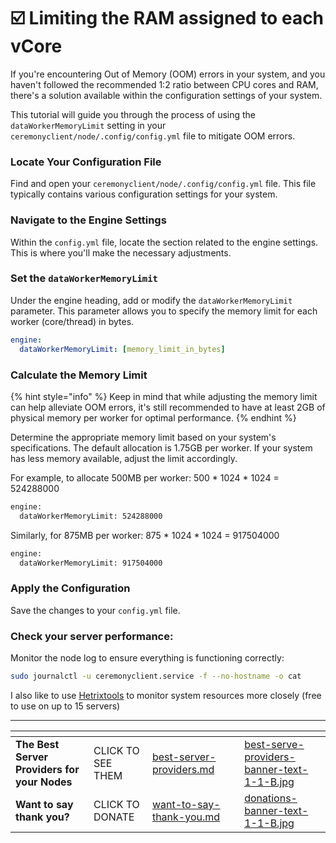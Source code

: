# ☑️ Limiting the RAM assigned to each vCore

If you're encountering Out of Memory (OOM) errors in your system, and you haven't followed the recommended 1:2 ratio between CPU cores and RAM, there's a solution available within the configuration settings of your system.&#x20;

This tutorial will guide you through the process of using the `dataWorkerMemoryLimit` setting in your `ceremonyclient/node/.config/config.yml` file to mitigate OOM errors.

### **Locate Your Configuration File**

Find and open your `ceremonyclient/node/.config/config.yml` file. This file typically contains various configuration settings for your system.

### **Navigate to the Engine Settings**

Within the `config.yml` file, locate the section related to the engine settings. This is where you'll make the necessary adjustments.

### **Set the `dataWorkerMemoryLimit`**

Under the engine heading, add or modify the `dataWorkerMemoryLimit` parameter. This parameter allows you to specify the memory limit for each worker (core/thread) in bytes.

```yaml
engine:
  dataWorkerMemoryLimit: [memory_limit_in_bytes]
```

### **Calculate the Memory Limit**

{% hint style="info" %}
Keep in mind that while adjusting the memory limit can help alleviate OOM errors, it's still recommended to have at least 2GB of physical memory per worker for optimal performance.&#x20;
{% endhint %}

Determine the appropriate memory limit based on your system's specifications. The default allocation is 1.75GB per worker. If your system has less memory available, adjust the limit accordingly.

For example, to allocate 500MB per worker: 500 \* 1024 \* 1024 = 524288000

```bash
engine:
  dataWorkerMemoryLimit: 524288000
```

Similarly, for 875MB per worker: 875 \* 1024 \* 1024 = 917504000

```bash
engine:
  dataWorkerMemoryLimit: 917504000
```

### **Apply the Configuration**

Save the changes to your `config.yml` file.

### **Check your server performance:**

Monitor the node log to ensure everything is functioning correctly:

```sh
sudo journalctl -u ceremonyclient.service -f --no-hostname -o cat
```

I also like to use [Hetrixtools](https://iri.quest/hetrixtools) to monitor system resources more closely (free to use on up to 15 servers)



***

<table data-card-size="large" data-column-title-hidden data-view="cards" data-full-width="false"><thead><tr><th></th><th></th><th data-hidden data-card-target data-type="content-ref"></th><th data-hidden></th><th data-hidden data-card-cover data-type="files"></th></tr></thead><tbody><tr><td><strong>The Best Server Providers for your Nodes</strong></td><td>CLICK TO SEE THEM</td><td><a href="../../best-server-providers.md">best-server-providers.md</a></td><td></td><td><a href="../../.gitbook/assets/best-serve-providers-banner-text-1-1-B.jpg">best-serve-providers-banner-text-1-1-B.jpg</a></td></tr><tr><td><strong>Want to say thank you?</strong></td><td>CLICK TO DONATE</td><td><a href="../../want-to-say-thank-you.md">want-to-say-thank-you.md</a></td><td></td><td><a href="../../.gitbook/assets/donations-banner-text-1-1-B.jpg">donations-banner-text-1-1-B.jpg</a></td></tr></tbody></table>
